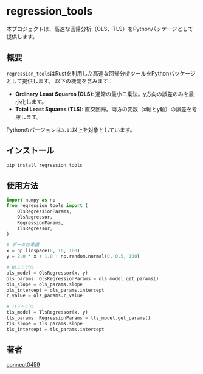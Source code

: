 # regression_tools

本プロジェクトは、高速な回帰分析（OLS、TLS）をPythonパッケージとして提供します。

## 概要

`regression_tools`はRustを利用した高速な回帰分析ツールをPythonパッケージとして提供します。
以下の機能を含みます：

- **Ordinary Least Squares (OLS)**: 通常の最小二乗法。y方向の誤差のみを最小化します。
- **Total Least Squares (TLS)**: 直交回帰。両方の変数（x軸とy軸）の誤差を考慮します。

Pythonのバージョンは`3.11`以上を対象としています。

## インストール

```bash
pip install regression_tools
```

## 使用方法

```python
import numpy as np
from regression_tools import (
    OlsRegressionParams,
    OlsRegressor,
    RegressionParams,
    TlsRegressor,
)

# データの準備
x = np.linspace(0, 10, 100)
y = 2.0 * x + 1.0 + np.random.normal(0, 0.5, 100)

# OLSモデル
ols_model = OlsRegressor(x, y)
ols_params: OlsRegressionParams = ols_model.get_params()
ols_slope = ols_params.slope
ols_intercept = ols_params.intercept
r_value = ols_params.r_value

# TLSモデル
tls_model = TlsRegressor(x, y)
tls_params: RegressionParams = tls_model.get_params()
tls_slope = tls_params.slope
tls_intercept = tls_params.intercept
```

## 著者

[connect0459](https://github.com/connect0459)
